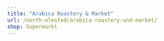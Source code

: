 ```yaml
---
title: "Arabica Roastery & Market"
url: /north-olmsted/arabica-roastery-und-market/
shop: Supermarkt
---
```

